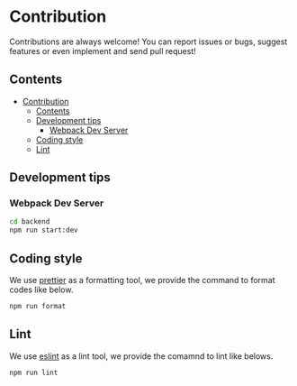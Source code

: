 # Contribution

Contributions are always welcome! You can report issues or bugs, suggest features or even implement and send pull request!

## Contents
- [Contribution](#contribution)
  - [Contents](#contents)
  - [Development tips](#development-tips)
    - [Webpack Dev Server](#webpack-dev-server)
  - [Coding style](#coding-style)
  - [Lint](#lint)

## Development tips

### Webpack Dev Server

```bash
cd backend
npm run start:dev
```

## Coding style

We use [prettier](https://prettier.io/) as a formatting tool, we provide the command to format codes like below.

```bash
npm run format
```

## Lint

We use [eslint](https://eslint.org/) as a lint tool, we provide the comamnd to lint like belows.

```bash
npm run lint
```